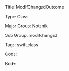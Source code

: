 Title:  ModIfChangedOutcome

Type:   Class

Major Group: Notenik

Sub Group:   modifchanged

Tags:   swift.class

Code:



Body:


